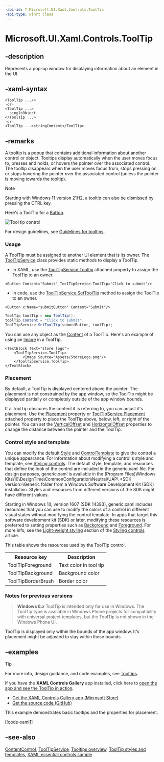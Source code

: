 ```yaml
---
-api-id: T:Microsoft.UI.Xaml.Controls.ToolTip
-api-type: winrt class
---
```


<!-- Class syntax.
public class ToolTip : Windows.UI.Xaml.Controls.ContentControl, Windows.UI.Xaml.Controls.IToolTip
-->

# Microsoft.UI.Xaml.Controls.ToolTip

## -description

Represents a pop-up window for displaying information about an element in the UI.

## -xaml-syntax

```xaml
<ToolTip .../>
-or-
<ToolTip ...>
  singleObject
</ToolTip ...>
-or-
<ToolTip ...>stringContent</ToolTip>
```

## -remarks

A tooltip is a popup that contains additional information about another control or object. Tooltips display automatically when the user moves focus to, presses and holds, or hovers the pointer over the associated control. The tooltip disappears when the user moves focus from, stops pressing on, or stops hovering the pointer over the associated control (unless the pointer is moving towards the tooltip).

> [!NOTE]
> Starting with Windows 11 version 21H2, a tooltip can also be dismissed by pressing the CTRL key.

Here's a ToolTip for a [Button](button.md).

<img alt="Tool tip control" src="images/controls/ToolTip.png" />

For design guidelines, see [Guidelines for tooltips](/windows/uwp/controls-and-patterns/tooltips).

### Usage

A ToolTip must be assigned to another UI element that is its owner. The [ToolTipService](tooltipservice.md) class provides static methods to display a ToolTip.

+ In XAML, use the [ToolTipService.Tooltip](/windows/winui/api/microsoft.ui.xaml.controls.tooltipservice#xaml-attached-properties) attached property to assign the ToolTip to an owner.
```xaml
<Button Content="Submit" ToolTipService.ToolTip="Click to submit"/>
```

+ In code, use the [ToolTipService.SetToolTip](tooltipservice_settooltip_436756233.md) method to assign the ToolTip to an owner.
```xaml
<Button x:Name="submitButton" Content="Submit"/>
```

```csharp
ToolTip toolTip = new ToolTip();
toolTip.Content = "Click to submit";
ToolTipService.SetToolTip(submitButton, toolTip);
```

You can use any object as the [Content](contentcontrol_content.md) of a ToolTip. Here's an example of using an [Image](image.md) in a ToolTip.

```xaml
<TextBlock Text="store logo">
    <ToolTipService.ToolTip>
        <Image Source="Assets/StoreLogo.png"/>
    </ToolTipService.ToolTip>
</TextBlock> 
```

### Placement

By default, a ToolTip is displayed centered above the pointer. The placement is not constrained by the app window, so the ToolTip might be displayed partially or completely outside of the app window bounds.

If a ToolTip obscures the content it is referring to, you can adjust it's placement. Use the [Placement](tooltip_placement.md) property or [ToolTipService.Placement](/windows/winui/api/microsoft.ui.xaml.controls.tooltipservice#xaml-attached-properties) attached property to place the ToolTip above, below, left, or right of the pointer. You can set the [VerticalOffset](tooltip_verticaloffset.md) and [HorizontalOffset](tooltip_horizontaloffset.md) properties to change the distance between the pointer and the ToolTip.

### Control style and template

You can modify the default [Style](../microsoft.ui.xaml/style.md) and [ControlTemplate](controltemplate.md) to give the control a unique appearance. For information about modifying a control's style and template, see [Styling controls](/windows/uwp/controls-and-patterns/styling-controls). The default style, template, and resources that define the look of the control are included in the generic.xaml file. For design purposes, generic.xaml is available in the \(Program Files)\Windows Kits\10\DesignTime\CommonConfiguration\Neutral\UAP\ &lt;SDK version&gt;\Generic folder from a Windows Software Development Kit (SDK) installation. Styles and resources from different versions of the SDK might have different values.

Starting in Windows 10, version 1607 (SDK 14393), generic.xaml includes resources that you can use to modify the colors of a control in different visual states without modifying the control template. In apps that target this software development kit (SDK) or later, modifying these resources is preferred to setting properties such as [Background](control_background.md) and [Foreground](control_foreground.md). For more info, see the [Light-weight styling](/windows/uwp/controls-and-patterns/styling-controls) section of the [Styling controls](/windows/uwp/controls-and-patterns/styling-controls) article.

This table shows the resources used by the ToolTip control.

<table>
   <tr><th>Resource key</th><th>Description</th></tr>
   <tr><td>ToolTipForeground</td><td>Text color in tool tip</td></tr>
   <tr><td>ToolTipBackground</td><td>Background color</td></tr>
   <tr><td>ToolTipBorderBrush</td><td>Border color</td></tr>
</table>

### Notes for previous versions

> **Windows 8.x**
>   ToolTip is intended only for use in Windows. The ToolTip type is available in Windows Phone projects for compatibility with universal project templates, but the ToolTip is not shown in the Windows Phone  UI.

   ToolTip is displayed only within the bounds of the app window. It's placement might be adjusted to stay within those bounds.

## -examples

> [!TIP]
> For more info, design guidance, and code examples, see [Tooltips](/windows/apps/design/controls/tooltips).
>
> If you have the **XAML Controls Gallery** app installed, click here to [open the app and see the ToolTip in action](xamlcontrolsgallery:/item/ToolTip).
> + [Get the XAML Controls Gallery app (Microsoft Store)](https://www.microsoft.com/store/productId/9MSVH128X2ZT)
> + [Get the source code (GitHub)](https://github.com/Microsoft/Xaml-Controls-Gallery)

This example demonstrates basic tooltips and the properties for placement.

[!code-xaml[1](../microsoft.ui.xaml.controls.primitives/code/System.Windows.Controls.ToolTip/csharp/Page.xaml#Snippet1)]

## -see-also
[ContentControl](contentcontrol.md), [ToolTipService](tooltipservice.md), [Tooltips overview](/windows/apps/design/controls/tooltips), [ToolTip styles and templates](/windows/apps/design/style/xaml-styles), [XAML essential controls sample](https://github.com/microsoftarchive/msdn-code-gallery-microsoft/tree/master/Official%20Windows%20Platform%20Sample/Windows%208.1%20Store%20app%20samples/99866-Windows%208.1%20Store%20app%20samples/XAML%20essential%20controls%20sample)
